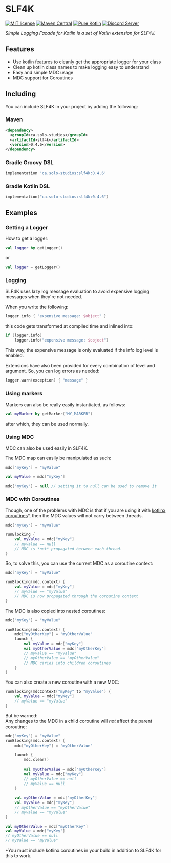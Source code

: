 # SLF4K

[![MIT license](https://img.shields.io/badge/License-MIT-blue.svg?style=for-the-badge)](LICENSE)
[![Maven Central](https://img.shields.io/maven-central/v/ca.solo-studios/slf4k.svg?style=for-the-badge&label=Maven%20Central)](https://search.maven.org/search?q=g:ca.solo-studios%20a:slf4k)
[![Pure Kotlin](https://img.shields.io/badge/100%25-kotlin-blue.svg?style=for-the-badge)](https://kotlinlang.org/)
[![Discord Server](https://img.shields.io/discord/871114669761372221?color=7389D8&label=Discord&logo=discord&logoColor=8fa3ff&style=for-the-badge)](https://discord.solo-studios.ca)

*Simple Logging Facade for Kotlin is a set of Kotlin extension for SLF4J.*

## Features

- Use kotlin features to cleanly get the appropriate logger for your class
- Clean up kotlin class names to make logging easy to understand
- Easy and simple MDC usage
- MDC support for Coroutines

## Including

You can include SLF4K in your project by adding the following:

### Maven

```xml
<dependency>
  <groupId>ca.solo-studios</groupId>
  <artifactId>slf4k</artifactId>
  <version>0.4.6</version>
</dependency>
```

### Gradle Groovy DSL

```groovy
implementation 'ca.solo-studios:slf4k:0.4.6'
```

### Gradle Kotlin DSL

```kotlin
implementation("ca.solo-studios:slf4k:0.4.6")
```

## Examples

### Getting a Logger

How to get a logger:

```kotlin
val logger by getLogger()
```

or

```kotlin
val logger = getLogger()
```

### Logging

SLF4K uses lazy log message evaluation to avoid expensive logging messages when they're not needed.

When you write the following:

```kotlin
logger.info { "expensive message: $object" }
```

this code gets transformed at compiled time and inlined into:

```kotlin
if (logger.info)
    logger.info("expensive message: $object")
```

This way, the expensive message is only evaluated if the info log level is enabled.

Extensions have also been provided for every combination of level and argument. So, you can log errors as needed:

```kotlin
logger.warn(exception) { "message" }
```

### Using markers

Markers can also be really easily instantiated, as follows:

```kotlin
val myMarker by getMarker("MY_MARKER")
```

after which, they can be used normally.

### Using MDC

MDC can also be used easily in SLF4K.

The MDC map can easily be manipulated as such:

```kotlin
mdc["myKey"] = "myValue"

val myValue = mdc["myKey"]

mdc["myKey"] = null // setting it to null can be used to remove it
```

### MDC with Coroutines

Though, one of the problems with MDC is that if you are using it
with [kotlinx coroutines](https://github.com/Kotlin/kotlinx.coroutines)*, then the MDC values will not carry between
threads.

```kotlin
mdc["myKey"] = "myValue"

runBlocking {
    val myValue = mdc["myKey"]
    // myValue == null
    // MDC is *not* propagated between each thread.
}
```

So, to solve this, you can use the current MDC as a coroutine context:

```kotlin
mdc["myKey"] = "myValue"

runBlocking(mdc.context) {
    val myValue = mdc["myKey"]
    // myValue == "myValue"
    // MDC is now propagated through the coroutine context
}
```

The MDC is also copied into nested coroutines:

```kotlin
mdc["myKey"] = "myValue"

runBlocking(mdc.context) {
    mdc["myOtherKey"] = "myOtherValue"
    launch {
        val myValue = mdc["myKey"]
        val myOtherValue = mdc["myOtherKey"]
        // myValue == "myValue"
        // myOtherValue == "myOtherValue"
        // MDC caries into children coroutines
    }
}
```

You can also create a new coroutine with a new MDC:

```kotlin
runBlocking(mdcContext("myKey" to "myValue") {
    val myValue = mdc["myKey"]
    // myValue == "myValue"
}
```

But be warned:\
Any changes to the MDC in a child coroutine will *not* affect the parent coroutine:

```kotlin
mdc["myKey"] = "myValue"
runBlocking(mdc.context) {
    mdc["myOtherKey"] = "myOtherValue"
    
    launch {
        mdc.clear()
        
        val myOtherValue = mdc["myOtherKey"]
        val myValue = mdc["myKey"]
        // myOtherValue == null
        // myValue == null
    }
    
    val myOtherValue = mdc["myOtherKey"]
    val myValue = mdc["myKey"]
    // myOtherValue == "myOtherValue"
    // myValue == "myValue"
}

val myOtherValue = mdc["myOtherKey"]
val myValue = mdc["myKey"]
// myOtherValue == null
// myValue == "myValue"
```

*You must include kotlinx.coroutines in your build in addition to SLF4K for this to work.
